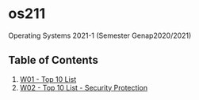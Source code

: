 # os211
Operating Systems 2021-1 (Semester Genap2020/2021)

## Table of Contents
1. [W01 - Top 10 List](W01/)
2. [W02 - Top 10 List - Security Protection](W02/)
